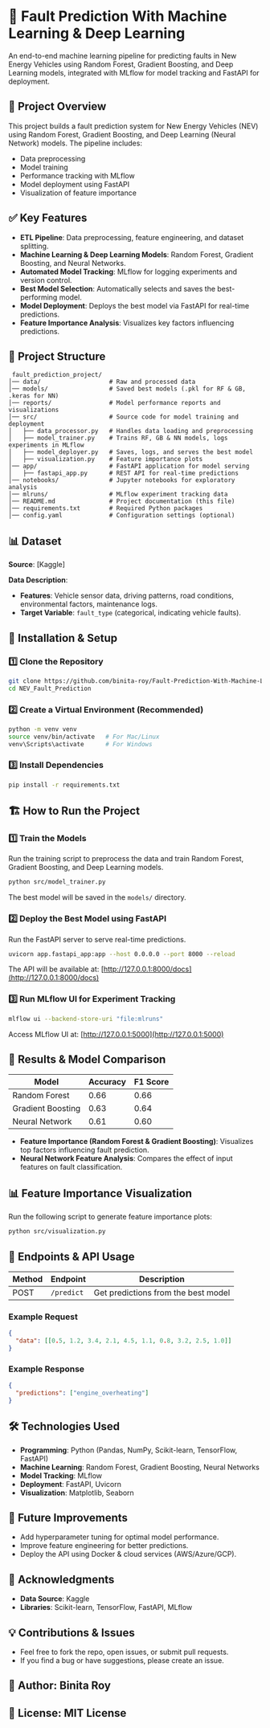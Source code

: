 # 🚗 Fault Prediction With Machine Learning & Deep Learning

An end-to-end machine learning pipeline for predicting faults in New Energy Vehicles using Random Forest, Gradient Boosting, and Deep Learning models, integrated with MLflow for model tracking and FastAPI for deployment.

## 📌 Project Overview

This project builds a fault prediction system for New Energy Vehicles (NEV) using Random Forest, Gradient Boosting, and Deep Learning (Neural Network) models. The pipeline includes:
- Data preprocessing
- Model training
- Performance tracking with MLflow
- Model deployment using FastAPI
- Visualization of feature importance

## ✅ Key Features

- **ETL Pipeline**: Data preprocessing, feature engineering, and dataset splitting.
- **Machine Learning & Deep Learning Models**: Random Forest, Gradient Boosting, and Neural Networks.
- **Automated Model Tracking**: MLflow for logging experiments and version control.
- **Best Model Selection**: Automatically selects and saves the best-performing model.
- **Model Deployment**: Deploys the best model via FastAPI for real-time predictions.
- **Feature Importance Analysis**: Visualizes key factors influencing predictions.

## 📂 Project Structure

```
 fault_prediction_project/
│── data/                   # Raw and processed data
│── models/                 # Saved best models (.pkl for RF & GB, .keras for NN)
│── reports/                # Model performance reports and visualizations
│── src/                    # Source code for model training and deployment
│   ├── data_processor.py   # Handles data loading and preprocessing
│   ├── model_trainer.py    # Trains RF, GB & NN models, logs experiments in MLflow
│   ├── model_deployer.py   # Saves, logs, and serves the best model
│   ├── visualization.py    # Feature importance plots
│── app/                    # FastAPI application for model serving
│   ├── fastapi_app.py      # REST API for real-time predictions
│── notebooks/              # Jupyter notebooks for exploratory analysis
│── mlruns/                 # MLflow experiment tracking data
│── README.md               # Project documentation (this file)
│── requirements.txt        # Required Python packages
│── config.yaml             # Configuration settings (optional)
```

## 📊 Dataset

**Source**: [Kaggle]

**Data Description**:
- **Features**: Vehicle sensor data, driving patterns, road conditions, environmental factors, maintenance logs.
- **Target Variable**: `fault_type` (categorical, indicating vehicle faults).

## 🚀 Installation & Setup

### 1️⃣ Clone the Repository
```sh
git clone https://github.com/binita-roy/Fault-Prediction-With-Machine-Learning-Deep-Learning.git
cd NEV_Fault_Prediction
```

### 2️⃣ Create a Virtual Environment (Recommended)
```sh
python -m venv venv
source venv/bin/activate   # For Mac/Linux
venv\Scripts\activate      # For Windows
```

### 3️⃣ Install Dependencies
```sh
pip install -r requirements.txt
```

## 🏗️ How to Run the Project

### 1️⃣ Train the Models
Run the training script to preprocess the data and train Random Forest, Gradient Boosting, and Deep Learning models.
```sh
python src/model_trainer.py
```
The best model will be saved in the `models/` directory.

### 2️⃣ Deploy the Best Model using FastAPI
Run the FastAPI server to serve real-time predictions.
```sh
uvicorn app.fastapi_app:app --host 0.0.0.0 --port 8000 --reload
```
The API will be available at: [http://127.0.0.1:8000/docs](http://127.0.0.1:8000/docs)

### 3️⃣ Run MLflow UI for Experiment Tracking
```sh
mlflow ui --backend-store-uri "file:mlruns"
```
Access MLflow UI at: [http://127.0.0.1:5000](http://127.0.0.1:5000)

## 🔬 Results & Model Comparison

| Model            | Accuracy | F1 Score |
|-----------------|----------|----------|
| Random Forest   | 0.66     | 0.66     |
| Gradient Boosting | 0.63     | 0.64     |
| Neural Network  | 0.61     | 0.60     |

- **Feature Importance (Random Forest & Gradient Boosting)**: Visualizes top factors influencing fault prediction.
- **Neural Network Feature Analysis**: Compares the effect of input features on fault classification.

## 📊 Feature Importance Visualization
Run the following script to generate feature importance plots:
```sh
python src/visualization.py
```

## 🚀 Endpoints & API Usage

| Method | Endpoint  | Description                  |
|--------|----------|------------------------------|
| POST   | `/predict` | Get predictions from the best model |

### Example Request
```json
{
  "data": [[0.5, 1.2, 3.4, 2.1, 4.5, 1.1, 0.8, 3.2, 2.5, 1.0]]
}
```

### Example Response
```json
{
  "predictions": ["engine_overheating"]
}
```

## 🛠️ Technologies Used

- **Programming**: Python (Pandas, NumPy, Scikit-learn, TensorFlow, FastAPI)
- **Machine Learning**: Random Forest, Gradient Boosting, Neural Networks
- **Model Tracking**: MLflow
- **Deployment**: FastAPI, Uvicorn
- **Visualization**: Matplotlib, Seaborn

## 📌 Future Improvements

- Add hyperparameter tuning for optimal model performance.
- Improve feature engineering for better predictions.
- Deploy the API using Docker & cloud services (AWS/Azure/GCP).

## 📝 Acknowledgments

- **Data Source**: Kaggle
- **Libraries**: Scikit-learn, TensorFlow, FastAPI, MLflow

## 💡 Contributions & Issues

- Feel free to fork the repo, open issues, or submit pull requests.
- If you find a bug or have suggestions, please create an issue.

## 📌 Author: Binita Roy

## 📜 License: MIT License

